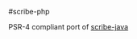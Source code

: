 #scribe-php

PSR-4 compliant port of [scribe-java](https://github.com/fernandezpablo85/scribe-java)
    
